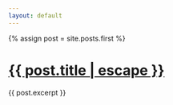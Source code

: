 ```yaml
---
layout: default
---
```


<div>
  {% assign post = site.posts.first %}
  <h1>
    <a href="{{ post.url | relative_url }}">
      {{ post.title | escape }}
    </a>
  </h1>
  <div>
    {{ post.excerpt }}
  </div>
</div>
